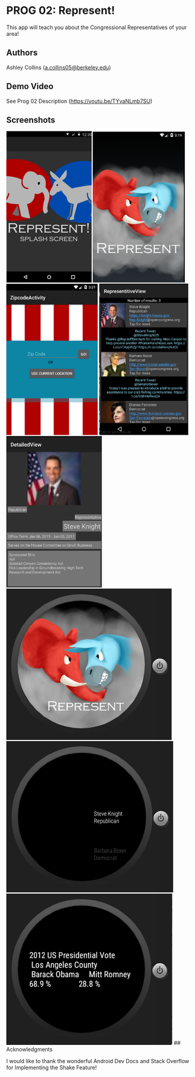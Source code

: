 # PROG 02: Represent!

This app will teach you about the Congressional Representatives of your area!

## Authors

Ashley Collins ([a.collins05@berkeley.edu](mailto:a.collins05@berkeley.edu))

## Demo Video

See Prog 02 Description (https://youtu.be/TYvaNLmb7SU)

## Screenshots

<img src="screenshots/splashscreen.png" height="400" alt="Screenshot"/>
<img src="screenshots/m1.png" height="400" alt="Screenshot"/>
<img src="screenshots/m2.png" height="400" alt="Screenshot"/>
<img src="screenshots/m3.png" height="400" alt="Screenshot"/>
<img src="screenshots/m4.png" height="400" alt="Screenshot"/>
<img src="screenshots/w1.png" height="400" alt="Screenshot"/>
<img src="screenshots/w2.png" height="400" alt="Screenshot"/>
<img src="screenshots/w3.png" height="400" alt="Screenshot"/>
## Acknowledgments

I would like to thank the wonderful Android Dev Docs and Stack Overflow for Implementing the Shake Feature!
